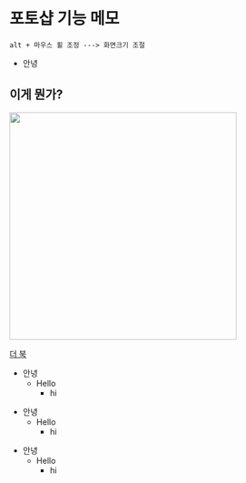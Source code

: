 # 포토샵 기능 메모     

```
alt + 마우스 휠 조정 ---> 화면크기 조절
```

* 안녕

## 이게 뭔가?

<img src="https://kguswjd418.github.io/img/화면캡처.png" width="400">

[더 북](https://thebook.io/)

+ 안녕
  + Hello
    + hi


* 안녕
  * Hello
    * hi

- 안녕
  - Hello
    - hi
